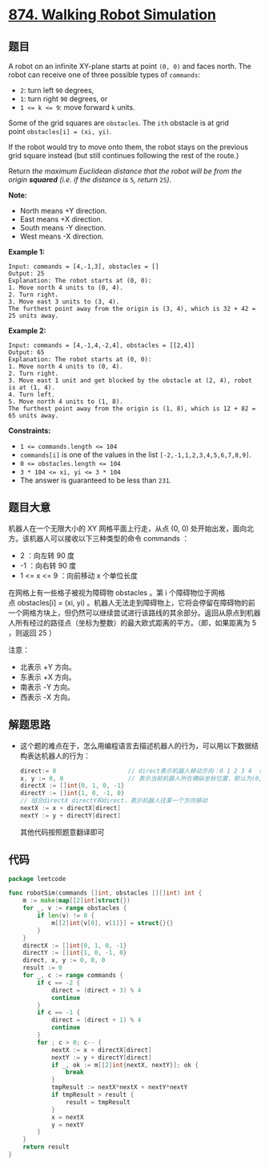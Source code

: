 # [874. Walking Robot Simulation](https://leetcode.com/problems/walking-robot-simulation/)


## 题目

A robot on an infinite XY-plane starts at point `(0, 0)` and faces north. The robot can receive one of three possible types of `commands`:

- `2`: turn left `90` degrees,
- `1`: turn right `90` degrees, or
- `1 <= k <= 9`: move forward `k` units.

Some of the grid squares are `obstacles`. The `ith` obstacle is at grid point `obstacles[i] = (xi, yi)`.

If the robot would try to move onto them, the robot stays on the previous grid square instead (but still continues following the rest of the route.)

Return *the maximum Euclidean distance that the robot will be from the origin **squared** (i.e. if the distance is* `5`*, return* `25`*)*.

**Note:**

- North means +Y direction.
- East means +X direction.
- South means -Y direction.
- West means -X direction.

**Example 1:**

```
Input: commands = [4,-1,3], obstacles = []
Output: 25
Explanation: The robot starts at (0, 0):
1. Move north 4 units to (0, 4).
2. Turn right.
3. Move east 3 units to (3, 4).
The furthest point away from the origin is (3, 4), which is 32 + 42 = 25 units away.

```

**Example 2:**

```
Input: commands = [4,-1,4,-2,4], obstacles = [[2,4]]
Output: 65
Explanation: The robot starts at (0, 0):
1. Move north 4 units to (0, 4).
2. Turn right.
3. Move east 1 unit and get blocked by the obstacle at (2, 4), robot is at (1, 4).
4. Turn left.
5. Move north 4 units to (1, 8).
The furthest point away from the origin is (1, 8), which is 12 + 82 = 65 units away.

```

**Constraints:**

- `1 <= commands.length <= 104`
- `commands[i]` is one of the values in the list `[-2,-1,1,2,3,4,5,6,7,8,9]`.
- `0 <= obstacles.length <= 104`
- `3 * 104 <= xi, yi <= 3 * 104`
- The answer is guaranteed to be less than `231`.

## 题目大意

机器人在一个无限大小的 XY 网格平面上行走，从点 (0, 0) 处开始出发，面向北方。该机器人可以接收以下三种类型的命令 commands ：

- 2 ：向左转 90 度
- -1 ：向右转 90 度
- 1 <= x <= 9 ：向前移动 x 个单位长度

在网格上有一些格子被视为障碍物 obstacles 。第 i 个障碍物位于网格点 obstacles[i] = (xi, yi) 。机器人无法走到障碍物上，它将会停留在障碍物的前一个网格方块上，但仍然可以继续尝试进行该路线的其余部分。返回从原点到机器人所有经过的路径点（坐标为整数）的最大欧式距离的平方。（即，如果距离为 5 ，则返回 25 ）

注意：

- 北表示 +Y 方向。
- 东表示 +X 方向。
- 南表示 -Y 方向。
- 西表示 -X 方向。

## 解题思路

- 这个题的难点在于，怎么用编程语言去描述机器人的行为，可以用以下数据结构表达机器人的行为：

    ```go
    direct:= 0                    // direct表示机器人移动方向：0 1 2 3 4 （北东南西），默认朝北
    x, y := 0, 0                  // 表示当前机器人所在横纵坐标位置，默认为(0,0)
    directX := []int{0, 1, 0, -1}
    directY := []int{1, 0, -1, 0}
    // 组合directX directY和direct，表示机器人往某一个方向移动
    nextX := x + directX[direct]
    nextY := y + directY[direct]
    ```

    其他代码按照题意翻译即可

## 代码

```go
package leetcode

func robotSim(commands []int, obstacles [][]int) int {
    m := make(map[[2]int]struct{})
    for _, v := range obstacles {
        if len(v) != 0 {
            m[[2]int{v[0], v[1]}] = struct{}{}
        }
    }
    directX := []int{0, 1, 0, -1}
    directY := []int{1, 0, -1, 0}
    direct, x, y := 0, 0, 0
    result := 0
    for _, c := range commands {
        if c == -2 {
            direct = (direct + 3) % 4
            continue
        }
        if c == -1 {
            direct = (direct + 1) % 4
            continue
        }
        for ; c > 0; c-- {
            nextX := x + directX[direct]
            nextY := y + directY[direct]
            if _, ok := m[[2]int{nextX, nextY}]; ok {
                break
            }
            tmpResult := nextX*nextX + nextY*nextY
            if tmpResult > result {
                result = tmpResult
            }
            x = nextX
            y = nextY
        }
    }
    return result
}
```
